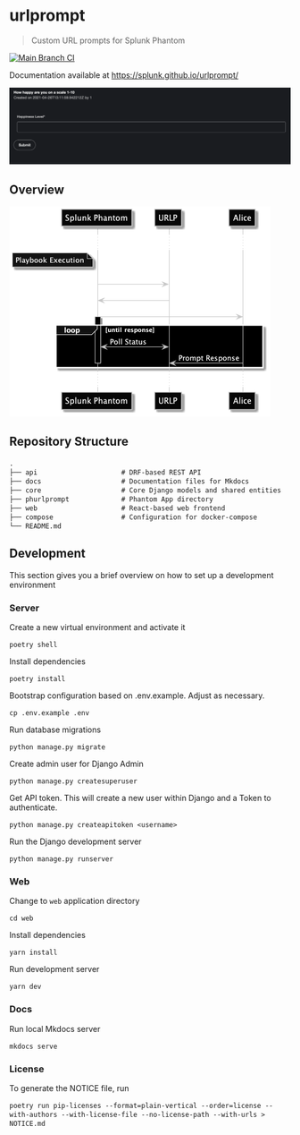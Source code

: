 # urlprompt

> Custom URL prompts for Splunk Phantom

[![Main Branch CI](https://github.com/splunk/urlprompt/actions/workflows/main_ci.yml/badge.svg)](https://github.com/splunk/urlprompt/actions/workflows/main_ci.yml)

Documentation available at https://splunk.github.io/urlprompt/

![](docs/assets/prompts/integer_prompt.png)

## Overview

![](docs/assets/diagrams/out/overview.png)

## Repository Structure

    .
    ├── api                     # DRF-based REST API
    ├── docs                    # Documentation files for Mkdocs
    ├── core                    # Core Django models and shared entities
    ├── phurlprompt             # Phantom App directory
    ├── web                     # React-based web frontend
    ├── compose                 # Configuration for docker-compose
    └── README.md

## Development
This section gives you a brief overview on how to set up a development environment

### Server

Create a new virtual environment and activate it
```
poetry shell
```

Install dependencies
```
poetry install
```

Bootstrap configuration based on .env.example. Adjust as necessary.
```
cp .env.example .env
```

Run database migrations
```
python manage.py migrate
```

Create admin user for Django Admin
```
python manage.py createsuperuser
```

Get API token. This will create a new user within Django and a Token to authenticate.
```
python manage.py createapitoken <username>
```

Run the Django development server
```
python manage.py runserver
```

### Web

Change to `web` application directory
```
cd web
```

Install dependencies
```
yarn install
```

Run development server
```
yarn dev
```

### Docs

Run local Mkdocs server
```
mkdocs serve
```

### License

To generate the NOTICE file, run
```
poetry run pip-licenses --format=plain-vertical --order=license --with-authors --with-license-file --no-license-path --with-urls > NOTICE.md
```